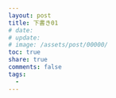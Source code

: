 ```yaml
---
layout: post
title: 下書き01
# date: 
# update: 
# image: /assets/post/00000/
toc: true
share: true
comments: false
tags:
  - 
---
```



